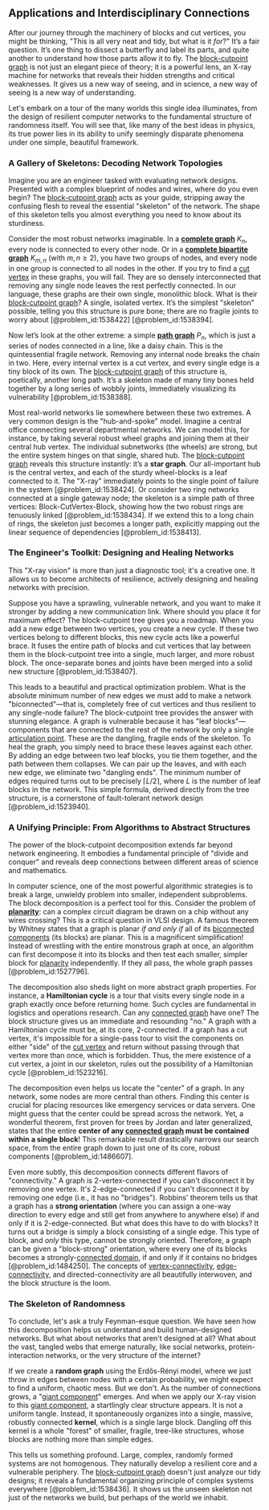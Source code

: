 ## Applications and Interdisciplinary Connections

After our journey through the machinery of blocks and cut vertices, you might be thinking, "This is all very neat and tidy, but what is it *for*?" It’s a fair question. It’s one thing to dissect a butterfly and label its parts, and quite another to understand how those parts allow it to fly. The [block-cutpoint graph](@article_id:261171) is not just an elegant piece of theory; it is a powerful lens, an X-ray machine for networks that reveals their hidden strengths and critical weaknesses. It gives us a new way of seeing, and in science, a new way of seeing is a new way of understanding.

Let's embark on a tour of the many worlds this single idea illuminates, from the design of resilient computer networks to the fundamental structure of randomness itself. You will see that, like many of the best ideas in physics, its true power lies in its ability to unify seemingly disparate phenomena under one simple, beautiful framework.

### A Gallery of Skeletons: Decoding Network Topologies

Imagine you are an engineer tasked with evaluating network designs. Presented with a complex blueprint of nodes and wires, where do you even begin? The [block-cutpoint graph](@article_id:261171) acts as your guide, stripping away the confusing flesh to reveal the essential "skeleton" of the network. The shape of this skeleton tells you almost everything you need to know about its sturdiness.

Consider the most robust networks imaginable. In a **[complete graph](@article_id:260482)** $K_n$, every node is connected to every other node. Or in a **[complete bipartite graph](@article_id:275735)** $K_{m,n}$ (with $m, n \ge 2$), you have two groups of nodes, and every node in one group is connected to all nodes in the other. If you try to find a [cut vertex](@article_id:271739) in these graphs, you will fail. They are so densely interconnected that removing any single node leaves the rest perfectly connected. In our language, these graphs are their own single, monolithic block. What is their [block-cutpoint graph](@article_id:261171)? A single, isolated vertex. It’s the simplest "skeleton" possible, telling you this structure is pure bone; there are no fragile joints to worry about [@problem_id:1538422] [@problem_id:1538394].

Now let’s look at the other extreme: a simple **[path graph](@article_id:274105)** $P_n$, which is just a series of nodes connected in a line, like a daisy chain. This is the quintessential fragile network. Removing any internal node breaks the chain in two. Here, every internal vertex is a cut vertex, and every single edge is a tiny block of its own. The [block-cutpoint graph](@article_id:261171) of this structure is, poetically, another long path. It’s a skeleton made of many tiny bones held together by a long series of wobbly joints, immediately visualizing its vulnerability [@problem_id:1538388].

Most real-world networks lie somewhere between these two extremes. A very common design is the "hub-and-spoke" model. Imagine a central office connecting several departmental networks. We can model this, for instance, by taking several robust wheel graphs and joining them at their central hub vertex. The individual subnetworks (the wheels) are strong, but the entire system hinges on that single, shared hub. The [block-cutpoint graph](@article_id:261171) reveals this structure instantly: it’s a **star graph**. Our all-important hub is the central vertex, and each of the sturdy wheel-blocks is a leaf connected to it. The "X-ray" immediately points to the single point of failure in the system [@problem_id:1538424]. Or consider two ring networks connected at a single gateway node; the skeleton is a simple path of three vertices: Block-CutVertex-Block, showing how the two robust rings are tenuously linked [@problem_id:1538434]. If we extend this to a long chain of rings, the skeleton just becomes a longer path, explicitly mapping out the linear sequence of dependencies [@problem_id:1538413].

### The Engineer's Toolkit: Designing and Healing Networks

This "X-ray vision" is more than just a diagnostic tool; it's a creative one. It allows us to become architects of resilience, actively designing and healing networks with precision.

Suppose you have a sprawling, vulnerable network, and you want to make it stronger by adding a new communication link. Where should you place it for maximum effect? The block-cutpoint tree gives you a roadmap. When you add a new edge between two vertices, you create a new cycle. If these two vertices belong to different blocks, this new cycle acts like a powerful brace. It fuses the entire path of blocks and cut vertices that lay between them in the block-cutpoint tree into a single, much larger, and more robust block. The once-separate bones and joints have been merged into a solid new structure [@problem_id:1538407].

This leads to a beautiful and practical optimization problem. What is the absolute minimum number of new edges we must add to make a network "biconnected"—that is, completely free of cut vertices and thus resilient to any single-node failure? The block-cutpoint tree provides the answer with stunning elegance. A graph is vulnerable because it has "leaf blocks"—components that are connected to the rest of the network by only a single [articulation point](@article_id:264005). These are the dangling, fragile ends of the skeleton. To heal the graph, you simply need to brace these leaves against each other. By adding an edge between two leaf blocks, you tie them together, and the path between them collapses. We can pair up the leaves, and with each new edge, we eliminate two "dangling ends". The minimum number of edges required turns out to be precisely $\lceil L/2 \rceil$, where $L$ is the number of leaf blocks in the network. This simple formula, derived directly from the tree structure, is a cornerstone of fault-tolerant network design [@problem_id:1523940].

### A Unifying Principle: From Algorithms to Abstract Structures

The power of the block-cutpoint decomposition extends far beyond network engineering. It embodies a fundamental principle of "divide and conquer" and reveals deep connections between different areas of science and mathematics.

In computer science, one of the most powerful algorithmic strategies is to break a large, unwieldy problem into smaller, independent subproblems. The block decomposition is a perfect tool for this. Consider the problem of **[planarity](@article_id:274287)**: can a complex circuit diagram be drawn on a chip without any wires crossing? This is a critical question in VLSI design. A famous theorem by Whitney states that a graph is planar *if and only if* all of its [biconnected components](@article_id:261899) (its blocks) are planar. This is a magnificent simplification! Instead of wrestling with the entire monstrous graph at once, an algorithm can first decompose it into its blocks and then test each smaller, simpler block for [planarity](@article_id:274287) independently. If they all pass, the whole graph passes [@problem_id:1527796].

The decomposition also sheds light on more abstract graph properties. For instance, a **Hamiltonian cycle** is a tour that visits every single node in a graph exactly once before returning home. Such cycles are fundamental in logistics and operations research. Can any [connected graph](@article_id:261237) have one? The block structure gives us an immediate and resounding "no." A graph with a Hamiltonian cycle must be, at its core, 2-connected. If a graph has a cut vertex, it's impossible for a single-pass tour to visit the components on either "side" of the [cut vertex](@article_id:271739) and return without passing through that vertex more than once, which is forbidden. Thus, the mere existence of a cut vertex, a joint in our skeleton, rules out the possibility of a Hamiltonian cycle [@problem_id:1523216].

The decomposition even helps us locate the "center" of a graph. In any network, some nodes are more central than others. Finding this center is crucial for placing resources like emergency services or data servers. One might guess that the center could be spread across the network. Yet, a wonderful theorem, first proven for trees by Jordan and later generalized, states that the entire **center of any [connected graph](@article_id:261237) must be contained within a single block**! This remarkable result drastically narrows our search space, from the entire graph down to just one of its core, robust components [@problem_id:1486607].

Even more subtly, this decomposition connects different flavors of "connectivity." A graph is 2-vertex-connected if you can't disconnect it by removing one vertex. It's 2-edge-connected if you can't disconnect it by removing one edge (i.e., it has no "bridges"). Robbins' theorem tells us that a graph has a **strong orientation** (where you can assign a one-way direction to every edge and still get from anywhere to anywhere else) if and only if it is 2-edge-connected. But what does this have to do with blocks? It turns out a bridge is simply a block consisting of a single edge. This type of block, and *only* this type, cannot be strongly oriented. Therefore, a graph can be given a "block-strong" orientation, where every one of its blocks becomes a strongly-[connected domain](@article_id:168996), if and only if it contains no bridges [@problem_id:1484250]. The concepts of [vertex-connectivity](@article_id:267305), [edge-connectivity](@article_id:272006), and directed-connectivity are all beautifully interwoven, and the block structure is the loom.

### The Skeleton of Randomness

To conclude, let's ask a truly Feynman-esque question. We have seen how this decomposition helps us understand and build human-designed networks. But what about networks that aren't designed at all? What about the vast, tangled webs that emerge naturally, like social networks, protein-interaction networks, or the very structure of the internet?

If we create a **random graph** using the Erdős-Rényi model, where we just throw in edges between nodes with a certain probability, we might expect to find a uniform, chaotic mess. But we don't. As the number of connections grows, a "[giant component](@article_id:272508)" emerges. And when we apply our X-ray vision to this [giant component](@article_id:272508), a startlingly clear structure appears. It is not a uniform tangle. Instead, it spontaneously organizes into a single, massive, robustly connected **kernel**, which is a single large block. Dangling off this kernel is a whole "forest" of smaller, fragile, tree-like structures, whose blocks are nothing more than simple edges.

This tells us something profound. Large, complex, randomly formed systems are not homogenous. They naturally develop a resilient core and a vulnerable periphery. The [block-cutpoint graph](@article_id:261171) doesn't just analyze our tidy designs; it reveals a fundamental organizing principle of complex systems everywhere [@problem_id:1538436]. It shows us the unseen skeleton not just of the networks we build, but perhaps of the world we inhabit.